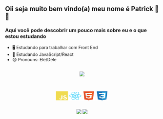 ## Oii seja muito bem vindo(a) meu nome é Patrick 🤜🤛
### Aqui você pode descobrir um pouco mais sobre eu e o que estou estudando

- 🖥 Estudando para trabalhar com Front End
- 📘 Estudando JavaScript/React
- 😄 Pronouns: Ele/Dele

<br>

<div align="center">
<!-- <img src="https://github-readme-stats.vercel.app/api?username=PatrickPicon&show_icons=true"> -->
<img src="https://github-readme-stats.vercel.app/api/top-langs/?username=PatrickPicon&layout=compact&" />
</div>

<!--
<div align="center">
  <a href="https://github.com/PatrickPicon">
  <img height="180em" src="https://github-readme-stats.vercel.app/api?username=PatrickPicon&show_icons=true&theme=tokyonight&include_all_commits=true&count_private=true"/>
  <img height="150em" src="https://github-readme-stats.vercel.app/api/top-langs/?username=PatrickPicon&layout=compact&langs_count=7&theme=tokyonight"/>
</div>
-->
##

<div style="display: inline_block" align="center"><br>
  <img align="center" alt="Patrick-Js" height="30" width="40" src="https://raw.githubusercontent.com/devicons/devicon/master/icons/javascript/javascript-plain.svg">
  <img align="center" alt="Patrick-React" height="30" width="40" src="https://raw.githubusercontent.com/devicons/devicon/master/icons/react/react-original.svg">
  <img align="center" alt="Patrick-HTML" height="30" width="40" src="https://raw.githubusercontent.com/devicons/devicon/master/icons/html5/html5-original.svg">
  <img align="center" alt="Patrick-CSS" height="30" width="40" src="https://raw.githubusercontent.com/devicons/devicon/master/icons/css3/css3-original.svg">
</div>

##

<div align="center">
  <a href="" target="_blank"><img src="https://img.shields.io/badge/Gmail-D14836?style=for-the-badge&logo=gmail&logoColor=white" target="_blank"></a>
  <a href="https://www.linkedin.com/in/patrick-picon-546a2a140/" target="_blank"><img src="https://img.shields.io/badge/LinkedIn-0077B5?style=for-the-badge&logo=linkedin&logoColor=white target="_blank"></a>
</div>
